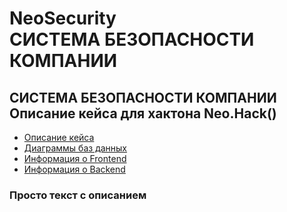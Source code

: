 # NeoSecurity <br> СИСТЕМА БЕЗОПАСНОСТИ КОМПАНИИ

 ## СИСТЕМА БЕЗОПАСНОСТИ КОМПАНИИ <br> Описание кейса для хактона Neo.Hack()
 - [Описание кейса](https://github.com/ogyreck/NeoSecurity/blob/main/%D0%98%D0%BD%D1%84%D0%BE%D1%80%D0%BC%D0%B0%D1%86%D0%B8%D1%8F%20%D0%BE%20%D0%BF%D1%80%D0%BE%D0%B5%D0%BA%D1%82%D0%B5/README.md)
 - [Диаграммы баз данных](https://github.com/ogyreck/NeoSecurity/blob/main/%D0%98%D0%BD%D1%84%D0%BE%D1%80%D0%BC%D0%B0%D1%86%D0%B8%D1%8F%20%D0%BE%20%D0%BF%D1%80%D0%BE%D0%B5%D0%BA%D1%82%D0%B5/%D0%94%D0%B8%D0%B0%D0%B3%D1%80%D0%B0%D0%BC%D0%BC%D0%B0%20%D0%B1%D0%B0%D0%B7%D1%8B.md)
 - [Информация о Frontend](https://github.com/ogyreck/NeoSecurity/blob/main/templates/Frontend%20info.md)
 - [Информация о Backend]()

 ### Просто текст с описанием 


